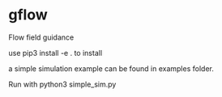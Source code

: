 # gflow
Flow field guidance

use pip3 install -e . to install


a simple simulation example can be found in examples folder.

Run with python3 simple_sim.py
